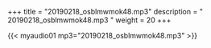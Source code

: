 +++
title = "20190218_osblmwmok48.mp3"
description = " 20190218_osblmwmok48.mp3 "
weight = 20
+++

{{< myaudio01 mp3="20190218_osblmwmok48.mp3" >}}

